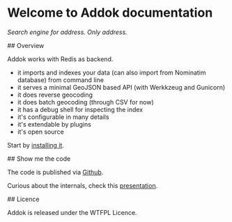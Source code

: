 # Welcome to Addok documentation

*Search engine for address. Only address.*

## Overview

Addok works with Redis as backend.

- it imports and indexes your data (can also import from Nominatim database) from command line
- it serves a minimal GeoJSON based API (with Werkkzeug and Gunicorn)
- it does reverse geocoding
- it does batch geocoding (through CSV for now)
- it has a debug shell for inspecting the index
- it's configurable in many details
- it's extendable by plugins
- it's open source

Start by [installing it](install.md).

## Show me the code

The code is published via [Github](https://github.com/addok/addok/).

Curious about the internals, check this
[presentation](https://speakerdeck.com/yohanboniface/addok-presentation).

## Licence

Addok is released under the WTFPL Licence.

